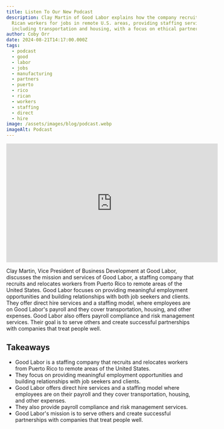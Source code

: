 ```yaml
---
title: Listen To Our New Podcast
description: Clay Martin of Good Labor explains how the company recruits Puerto
  Rican workers for jobs in remote U.S. areas, providing staffing services,
  including transportation and housing, with a focus on ethical partnerships.
author: Coby Orr
date: 2024-08-21T14:17:00.000Z
tags:
  - podcast
  - good
  - labor
  - jobs
  - manufacturing
  - partners
  - puerto
  - rico
  - rican
  - workers
  - staffing
  - direct
  - hire
image: /assets/images/blog/podcast.webp
imageAlt: Podcast
---
```

<iframe width="560" height="315" src="https://www.youtube.com/embed/IUT668auiqM?si=J7DsXUN5qpq6lezl" title="YouTube video player" frameborder="0" allow="accelerometer; autoplay; clipboard-write; encrypted-media; gyroscope; picture-in-picture; web-share" referrerpolicy="strict-origin-when-cross-origin" allowfullscreen></iframe>

Clay Martin, Vice President of Business Development at Good Labor, discusses the mission and services of Good Labor, a staffing company that recruits and relocates workers from Puerto Rico to remote areas of the United States. Good Labor focuses on providing meaningful employment opportunities and building relationships with both job seekers and clients. They offer direct hire services and a staffing model, where employees are on Good Labor's payroll and they cover transportation, housing, and other expenses. Good Labor also offers payroll compliance and risk management services. Their goal is to serve others and create successful partnerships with companies that treat people well.

## **Takeaways**

* Good Labor is a staffing company that recruits and relocates workers from Puerto Rico to remote areas of the United States.
* They focus on providing meaningful employment opportunities and building relationships with job seekers and clients.
* Good Labor offers direct hire services and a staffing model where employees are on their payroll and they cover transportation, housing, and other expenses.
* They also provide payroll compliance and risk management services.
* Good Labor's mission is to serve others and create successful partnerships with companies that treat people well.
